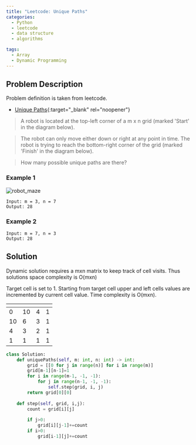 ```yaml
---
title: "Leetcode: Unique Paths"
categories:
  - Python
  - leetcode
  - data structure
  - algorithms

tags:
  - Array
  - Dynamic Programming
---
```


## Problem Description

Problem definition is taken from leetcode. 
- [Unique Paths](https://leetcode.com/problems/unique-paths/ "Go to leetcode"){:target="_blank" rel="noopener"}

> A robot is located at the top-left corner of a m x n grid (marked 'Start' in the diagram below).

> The robot can only move either down or right at any point in time. The robot is trying to reach the bottom-right corner of the grid (marked 'Finish' in the diagram below).

> How many possible unique paths are there?

### Example 1
![robot_maze](https://assets.leetcode.com/uploads/2018/10/22/robot_maze.png)

```
Input: m = 3, n = 7
Output: 28
```

### Example 2
```
Input: m = 7, n = 3
Output: 28
```

## Solution

Dynamic solution requires a mxn matrix to keep track of cell visits. Thus solutions space complexity is O(mxn)

Target cell is set to 1. Starting from target cell upper and left cells values are incremented by current cell value.
Time complexity is O(mxn).

|  <!-- -->  | <!-- --> | <!-- --> | <!-- --> |
|----|----|---|---|
| 0  | 10 | 4 | 1 |
| 10 | 6  | 3 | 1 |
| 4  | 3  | 2 | 1 |
| 1  | 1  | 1 | 1 |

```python
class Solution:
    def uniquePaths(self, m: int, n: int) -> int:
        grid = [[0 for j in range(n)] for i in range(m)]
        grid[m-1][n-1]=1
        for i in range(m-1, -1, -1):
            for j in range(n-1, -1, -1):
                self.step(grid, i, j)
        return grid[0][0]
    
    def step(self, grid, i,j):
        count = grid[i][j]
        
        if j>0:
            grid[i][j-1]+=count
        if i>0:
            grid[i-1][j]+=count
```

